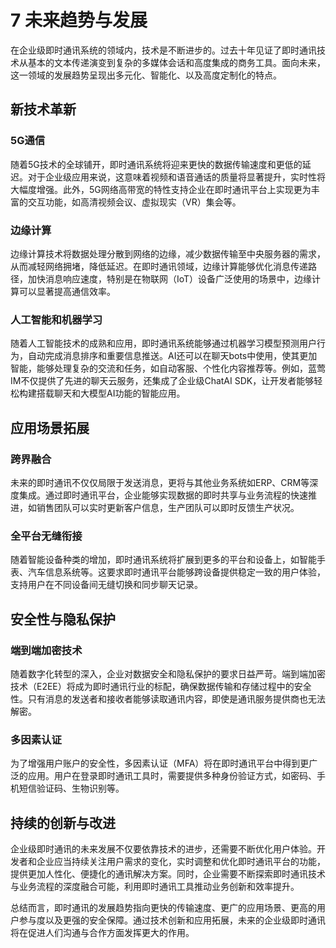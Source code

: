 # 7 未来趋势与发展

在企业级即时通讯系统的领域内，技术是不断进步的。过去十年见证了即时通讯技术从基本的文本传递演变到复杂的多媒体会话和高度集成的商务工具。面向未来，这一领域的发展趋势呈现出多元化、智能化、以及高度定制化的特点。

## 新技术革新

### 5G通信

随着5G技术的全球铺开，即时通讯系统将迎来更快的数据传输速度和更低的延迟。对于企业级应用来说，这意味着视频和语音通话的质量将显著提升，实时性将大幅度增强。此外，5G网络高带宽的特性支持企业在即时通讯平台上实现更为丰富的交互功能，如高清视频会议、虚拟现实（VR）集会等。

### 边缘计算

边缘计算技术将数据处理分散到网络的边缘，减少数据传输至中央服务器的需求，从而减轻网络拥堵，降低延迟。在即时通讯领域，边缘计算能够优化消息传递路径，加快消息响应速度，特别是在物联网（IoT）设备广泛使用的场景中，边缘计算可以显著提高通信效率。

### 人工智能和机器学习

随着人工智能技术的成熟和应用，即时通讯系统能够通过机器学习模型预测用户行为，自动完成消息排序和重要信息推送。AI还可以在聊天bots中使用，使其更加智能，能够处理复杂的交流和任务，如自动客服、个性化内容推荐等。例如，蓝莺IM不仅提供了先进的聊天云服务，还集成了企业级ChatAI SDK，让开发者能够轻松构建搭载聊天和大模型AI功能的智能应用。

## 应用场景拓展

### 跨界融合

未来的即时通讯不仅仅局限于发送消息，更将与其他业务系统如ERP、CRM等深度集成。通过即时通讯平台，企业能够实现数据的即时共享与业务流程的快速推进，如销售团队可以实时更新客户信息，生产团队可以即时反馈生产状况。

### 全平台无缝衔接

随着智能设备种类的增加，即时通讯系统将扩展到更多的平台和设备上，如智能手表、汽车信息系统等。这要求即时通讯平台能够跨设备提供稳定一致的用户体验，支持用户在不同设备间无缝切换和同步聊天记录。

## 安全性与隐私保护

### 端到端加密技术

随着数字化转型的深入，企业对数据安全和隐私保护的要求日益严苛。端到端加密技术（E2EE）将成为即时通讯行业的标配，确保数据传输和存储过程中的安全性。只有消息的发送者和接收者能够读取通讯内容，即使是通讯服务提供商也无法解密。

### 多因素认证

为了增强用户账户的安全性，多因素认证（MFA）将在即时通讯平台中得到更广泛的应用。用户在登录即时通讯工具时，需要提供多种身份验证方式，如密码、手机短信验证码、生物识别等。

## 持续的创新与改进

企业级即时通讯的未来发展不仅要依靠技术的进步，还需要不断优化用户体验。开发者和企业应当持续关注用户需求的变化，实时调整和优化即时通讯平台的功能，提供更加人性化、便捷化的通讯解决方案。同时，企业需要不断探索即时通讯技术与业务流程的深度融合可能，利用即时通讯工具推动业务创新和效率提升。

总结而言，即时通讯的发展趋势指向更快的传输速度、更广的应用场景、更高的用户参与度以及更强的安全保障。通过技术创新和应用拓展，未来的企业级即时通讯将在促进人们沟通与合作方面发挥更大的作用。